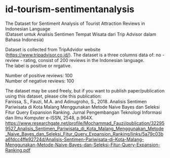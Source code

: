 # id-tourism-sentimentanalysis
The Dataset for Sentiment Analysis of Tourist Attraction Reviews in Indonesian Language
<br>(Dataset untuk Analisis Sentimen Tempat Wisata dari Trip Advisor dalam Bahasa Indonesia)

Dataset is collected from TripAdvidor website (https://www.tripadvisor.co.id/). The dataset is a three columns data of: no - review - rating, consist of 200 reviews in the Indonesian language. 
<br>The label is positive or nrgative.

Number of positive reviews: 100 <br>
Number of negative reviews: 100 <br> 

The dataset may be used freely, but if you want to publish paper/publication using this dataset, please cite this publication: <br>
Fanissa, S., Fauzi, M.A. and Adinugroho, S., 2018. Analisis Sentimen Pariwisata di Kota Malang Menggunakan Metode Naive Bayes dan Seleksi Fitur Query Expansion Ranking. Jurnal Pengembangan Teknologi Informasi dan Ilmu Komputer e-ISSN, 2548, p.964X.
<br>https://www.researchgate.net/profile/Mochammad_Fauzi/publication/322959527_Analisis_Sentimen_Pariwisata_di_Kota_Malang_Menggunakan_Metode_Naive_Bayes_dan_Seleksi_Fitur_Query_Expansion_Ranking/links/5a79c03ba6fdcc4ffe92724d/Analisis-Sentimen-Pariwisata-di-Kota-Malang-Menggunakan-Metode-Naive-Bayes-dan-Seleksi-Fitur-Query-Expansion-Ranking.pdf
